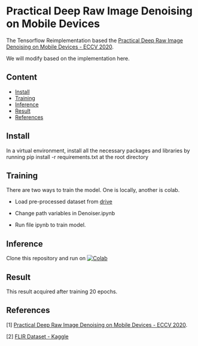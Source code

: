 # Practical Deep Raw Image Denoising on Mobile Devices
The Tensorflow Reimplementation based the [Practical Deep Raw Image Denoising on Mobile Devices - ECCV 2020](https://www.ecva.net/papers/eccv_2020/papers_ECCV/papers/123510001.pdf).

We will modify based on the implementation here.
## Content
  - [Install](#install)
  - [Training](#training)
  - [Inference](#inference)
  - [Result](#result)
  - [References](#references)

## Install
In a virtual environment, install all the necessary packages and libraries by running pip install -r requirements.txt at the root directory

## Training
There are two ways to train the model. One is locally, another is colab.

- Load pre-processed dataset from [drive](https://drive.google.com/file/d/1kWvuOn_u4gQKIUjpKU4fzdPZWWEntJzH/view)

- Change path variables in Denoiser.ipynb

- Run file ipynb to train model.

## Inference

Clone this repository and run on [![Colab](https://colab.research.google.com/assets/colab-badge.svg)](https://colab.research.google.com/drive/1MJnoV_RLyxyodpH9mvuWu7paNOIbbbd9?usp=sharing)

## Result

This result acquired after training 20 epochs.

## References
[1] [Practical Deep Raw Image Denoising on Mobile Devices - ECCV 2020](https://www.ecva.net/papers/eccv_2020/papers_ECCV/papers/123510001.pdf).

[2] [FLIR Dataset - Kaggle](https://www.kaggle.com/datasets/deepnewbie/flir-thermal-images-dataset)
